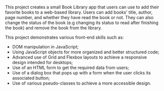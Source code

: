 This project creates a small Book Library app that users can use to
add their favorite books to a web-based library. Users can add books' title,
author, page number, and whether they have read the book or not. They can also
change the status of the book (e.g changing its status to read after finishing 
the book) and remove the book from the library. 

This project demonstrates various front-end skills such as:

- DOM manipulation in JavaScript;
- Using JavaScript objects for more organized and better structured code;
- Advanced use of Grid and Flexbox layouts to achieve a responsive design
intended for desktops;
- Use of an HTML form to get the required data from users;
- Use of a dialog box that pops up with a form when the user clicks its 
associated button;
- Use of various pseudo-classes to achieve a more accessible design.
